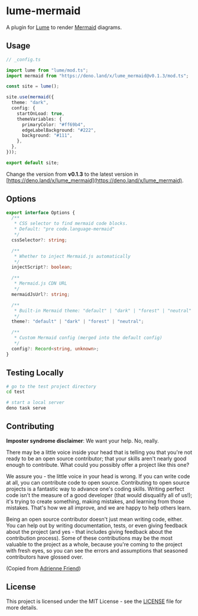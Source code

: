 # lume-mermaid

A plugin for [Lume](https://lume.land) to render [Mermaid](https://mermaid.js.org/) diagrams.

## Usage

```ts
// _config.ts

import lume from "lume/mod.ts";
import mermaid from "https://deno.land/x/lume_mermaid@v0.1.3/mod.ts";

const site = lume();

site.use(mermaid({
  theme: "dark",
  config: {
    startOnLoad: true,
    themeVariables: {
      primaryColor: "#ff69b4",
      edgeLabelBackground: "#222",
      background: "#111",
    },
  },
}));

export default site;
```

Change the version from **v0.1.3** to the latest version in [https://deno.land/x/lume_mermaid](https://deno.land/x/lume_mermaid).

## Options

```ts
export interface Options {
  /**
   * CSS selector to find mermaid code blocks.
   * Default: "pre code.language-mermaid"
   */
  cssSelector?: string;

  /**
   * Whether to inject Mermaid.js automatically
   */
  injectScript?: boolean;

  /**
   * Mermaid.js CDN URL
   */
  mermaidJsUrl?: string;

  /**
   * Built-in Mermaid theme: "default" | "dark" | "forest" | "neutral"
   */
  theme?: "default" | "dark" | "forest" | "neutral";

  /**
   * Custom Mermaid config (merged into the default config)
   */
  config?: Record<string, unknown>;
}
```

## Testing Locally

```bash
# go to the test project directory
cd test

# start a local server
deno task serve
```

## Contributing

**Imposter syndrome disclaimer**: We want your help. No, really.

There may be a little voice inside your head that is telling you that you're not ready to be an open source contributor; that your skills aren't nearly good enough to contribute. What could you possibly offer a project like this one?

We assure you - the little voice in your head is wrong. If you can write code at all, you can contribute code to open source. Contributing to open source projects is a fantastic way to advance one's coding skills. Writing perfect code isn't the measure of a good developer (that would disqualify all of us!); it's trying to create something, making mistakes, and learning from those mistakes. That's how we all improve, and we are happy to help others learn.

Being an open source contributor doesn't just mean writing code, either. You can help out by writing documentation, tests, or even giving feedback about the project (and yes - that includes giving feedback about the contribution process). Some of these contributions may be the most valuable to the project as a whole, because you're coming to the project with fresh eyes, so you can see the errors and assumptions that seasoned contributors have glossed over.

(Copied from [Adrienne Friend](https://github.com/adriennefriend/imposter-syndrome-disclaimer))

## License

This project is licensed under the MIT License - see the [LICENSE](LICENSE.md) file for more details.
